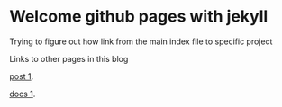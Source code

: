 # Welcome github pages with jekyll

Trying to figure out how link from the main index file to specific project

Links to other pages in this blog

[post 1](_posts/2020-05-23-page2.md).

[docs 1](docs/doc1.md).
